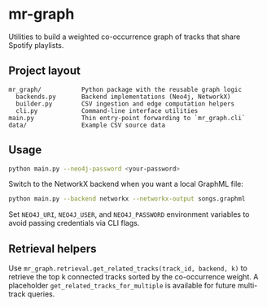 # mr-graph

Utilities to build a weighted co-occurrence graph of tracks that share Spotify playlists.

## Project layout

```
mr_graph/           Python package with the reusable graph logic
  backends.py       Backend implementations (Neo4j, NetworkX)
  builder.py        CSV ingestion and edge computation helpers
  cli.py            Command-line interface utilities
main.py             Thin entry-point forwarding to `mr_graph.cli`
data/               Example CSV source data
```

## Usage

```bash
python main.py --neo4j-password <your-password>
```

Switch to the NetworkX backend when you want a local GraphML file:

```bash
python main.py --backend networkx --networkx-output songs.graphml
```

Set `NEO4J_URI`, `NEO4J_USER`, and `NEO4J_PASSWORD` environment variables to avoid passing credentials via CLI flags.

## Retrieval helpers

Use `mr_graph.retrieval.get_related_tracks(track_id, backend, k)` to retrieve the top k connected tracks sorted by the co-occurrence weight. A placeholder `get_related_tracks_for_multiple` is available for future multi-track queries.

